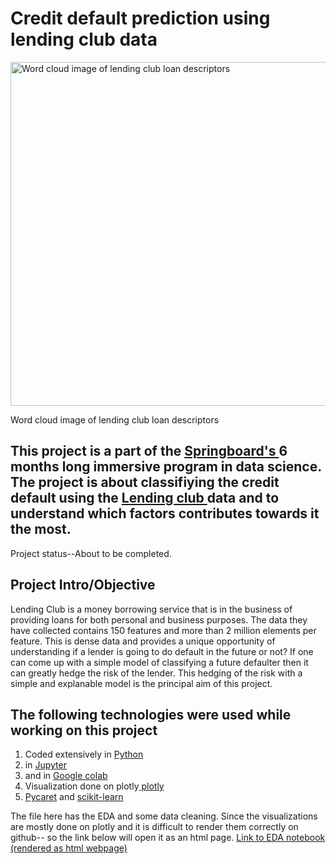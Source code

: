  <!DOCTYPE html>
<html>
 <h1>Credit default prediction using lending club data</h1>
 <!--# Project Name-->
 <!--### Credit default prediction using lending club data.-->
 <p align="left">
 <img src="https://github.com/abhinavgairola/Lending_Club_Project/blob/master/Word_Cloud.png" width="550" height="550" title="Word cloud image of lending club loan descriptors"><br>
   <p align="left">
  Word cloud image of lending club loan descriptors<br>
 </p>
 </p>
 <h2> This project is a part of the <a href= "https://www.springboard.com/">Springboard's </a> 6 months long immersive program in data science. The project is about classifiying the credit default using the <a href= "https://www.lendingclub.com/"> Lending club </a> data and to understand which factors contributes towards it the most.</h2> 
 <p> Project status--About to be completed.</p>
 <h2>Project Intro/Objective</h2>
<p>Lending Club is a money borrowing service that is in the business of providing loans for both personal and business purposes. The data they have collected contains 150 features and more than 2 million elements per feature. This is dense data and provides a unique opportunity of understanding if a lender is going to do default in the future or not? If one can come up with a simple model of classifying a future defaulter then it can greatly hedge the risk of the lender. This hedging of the risk with a simple and explanable model is the principal aim of this project. </p>
<h2>The following technologies were used while working on this project</h2>
 <p><ol>
 <li>Coded extensively in <a href="https://www.python.org"> Python </a></li>
 <li> in <a href="https://jupyter.org"> Jupyter</a></li>
 <li> and in <a href="https://colab.research.google.com">Google colab</a></li>
  <li> Visualization done on plotly<a href="https://plotly.com"> plotly </li>
   <li> <a href="https://pycaret.org">Pycaret</a> and <a href="https://scikit-learn.org/stable/"> scikit-learn</a></li>
</ol>

</p>
<p>The file here has the EDA and some data cleaning. Since the visualizations are mostly done on plotly and it is difficult to render them correctly on github-- so the link below will open it as an html page. 
 <a href="https://abhinavgairola.github.io/Lending_Club_Project/"> Link to EDA notebook (rendered as html webpage)</a></p>

</body>
</html>

